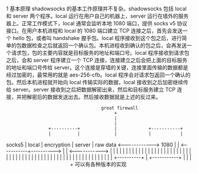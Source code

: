 1 基本原理
shadowsocks 的基本工作原理并不复杂。shadowsocks 包括 local 和 server 两个程序。local 运行在用户自己的机器上，server 运行在墙外的服务器上。正常工作模式下，local 通常会监听本地 1080 端口，提供 socks v5 协议接口。在用户本机进程和 local 的 1080 端口建立 TCP 连接之后，首先会发送一个 hello 包，或者叫 handshake 握手包。local 程序接收到这个包之后，进行简单的包数据检查之后就返回一个确认包。本机进程收到确认的包之后，会再发送一个请求包，包的主要内容就是目标服务的地址和端口号。local 程序接收到请求包之后，会和 server 程序建立一个 TCP 连接，连接建立之后会把上面的目标服务的地址和端口号传给 server。这个连接是穿墙的关键，连接里面传输的数据都是经过加密的，最常用的就是 aes-256-cfb。local 程序会对请求包返回一个确认的包。然后本机进程就开始向 local 传输实际的数据，local 接收到之后加密继续传给 server。server 接收到之后把数据解密出来，然后和目标服务建立 TCP 连接，并把解密后的数据发送出去。然后接收数据就是上述的反过来。

                                        great firewall
                                             +
                                             |
                                             |
                    +----------+             |            +-----------+
                    |          |             |            |           |
   socks5           |  local   |    encryption            |  server   |   raw data
<------------> 1080 |          | <-----------+----------> |           | <----------->
                    |          |             |            |           |
                    |          |             |            |           |
                    |          |             |            |           |
                    |          |             |            |           |
                    |          |             |            |           |
                    |          |             |            |           |
                    |          |             |            |           |
                    |          |             |            |           |
                    |          |             |            |           |
                    |          |             |            |           |
                    |          |             |            |           |
                    |          |             |            |           |
                    +----------+             |            +-----------+
                                             |
                                             |
                                             |
                                             +
可以有各种版本的实现
